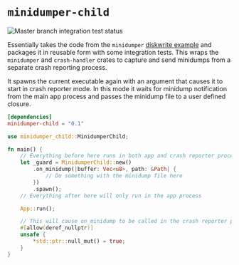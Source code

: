 # `minidumper-child` 

![Master branch integration test status](https://img.shields.io/github/workflow/status/timfish/minidumper-child/Test/main?label=Integration%20Tests&style=for-the-badge)

Essentially takes the code from the `minidumper` [diskwrite
example](https://github.com/EmbarkStudios/crash-handling/blob/main/minidumper/examples/diskwrite.rs)
and packages it in reusable form with some integration tests. This wraps the
`minidumper` and `crash-handler` crates to capture and send minidumps from a
separate crash reporting process. 

It spawns the current executable again with an argument that causes it to start
in crash reporter mode. In this mode it waits for minidump notification from the
main app process and passes the minidump file to a user defined closure.

```toml
[dependencies]
minidumper-child = "0.1"
```

```rust
use minidumper_child::MinidumperChild;

fn main() {
    // Everything before here runs in both app and crash reporter processes
    let _guard = MinidumperChild::new()
        .on_minidump(|buffer: Vec<u8>, path: &Path| {
            // Do something with the minidump file here
        })
        .spawn();
    // Everything after here will only run in the app process

    App::run();

    // This will cause on_minidump to be called in the crash reporter process 
    #[allow(deref_nullptr)]
    unsafe {
        *std::ptr::null_mut() = true;
    }
}
```
